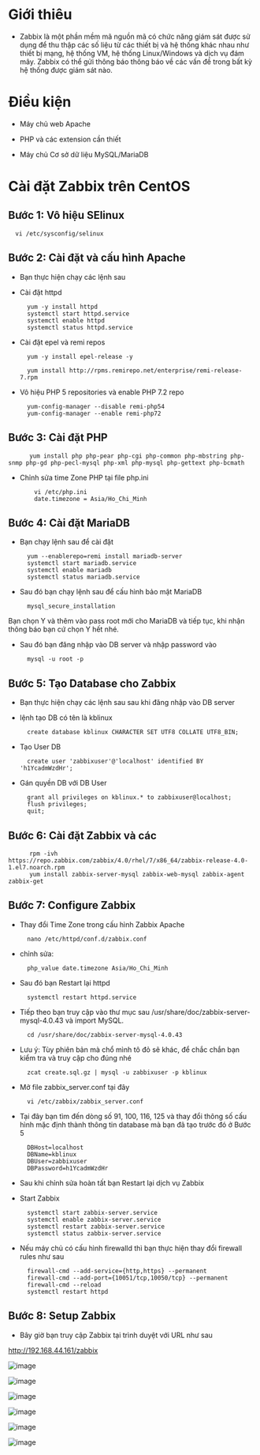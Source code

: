 # Giới thiêu

- Zabbix là một phần mềm mã nguồn mã có chức năng giám sát được sử dụng để thu thập các số liệu từ các thiết bị và hệ thống khác nhau như thiết bị mạng, hệ thống VM, hệ thống Linux/Windows và dịch vụ đám mây. Zabbix có thể gửi thông báo thông báo về các vấn đề trong bất kỳ hệ thống được giám sát nào.

# Điều kiện

- Máy chủ web Apache

- PHP và các extension cần thiết

- Máy chủ Cơ sở dữ liệu MySQL/MariaDB

# Cài đặt Zabbix trên CentOS

## Bước 1: Vô hiệu SElinux

      vi /etc/sysconfig/selinux



## Bước 2: Cài đặt và cấu hình Apache

- Bạn thực hiện chạy các lệnh sau

- Cài đặt httpd

        yum -y install httpd
        systemctl start httpd.service
        systemctl enable httpd
        systemctl status httpd.service
        



- Cài đặt epel và remi repos

        yum -y install epel-release -y

        yum install http://rpms.remirepo.net/enterprise/remi-release-7.rpm
        


- Vô hiệu PHP 5 repositories và enable PHP 7.2 repo

        yum-config-manager --disable remi-php54
        yum-config-manager --enable remi-php72
        
## Bước 3: Cài đặt PHP

          yum install php php-pear php-cgi php-common php-mbstring php-snmp php-gd php-pecl-mysql php-xml php-mysql php-gettext php-bcmath
          


- Chỉnh sửa time Zone PHP tại file php.ini

          vi /etc/php.ini
          date.timezone = Asia/Ho_Chi_Minh

          
## Bước 4: Cài đặt MariaDB

- Bạn chạy lệnh sau để cài đặt

        yum --enablerepo=remi install mariadb-server
        systemctl start mariadb.service
        systemctl enable mariadb
        systemctl status mariadb.service
        


- Sau đó bạn chạy lệnh sau để cấu hình bảo mật MariaDB

        mysql_secure_installation

Bạn chọn Y và thêm vào pass root mới cho MariaDB và tiếp tục, khi nhận thông báo bạn cứ chọn Y hết nhé.



- Sau đó bạn đăng nhập vào DB server và nhập password vào

        mysql -u root -p



## Bước 5: Tạo Database cho Zabbix

- Bạn thực hiện chạy các lệnh sau sau khi đăng nhập vào DB server

- lệnh tạo DB có tên là kblinux

        create database kblinux CHARACTER SET UTF8 COLLATE UTF8_BIN;
        
- Tạo User DB

        create user 'zabbixuser'@'localhost' identified BY 'h1YcadmWzdHr'; 
        
- Gán quyền DB với DB User

        grant all privileges on kblinux.* to zabbixuser@localhost; 
        flush privileges;
        quit;

## Bước 6: Cài đặt Zabbix và các

          rpm -ivh https://repo.zabbix.com/zabbix/4.0/rhel/7/x86_64/zabbix-release-4.0-1.el7.noarch.rpm
          yum install zabbix-server-mysql zabbix-web-mysql zabbix-agent zabbix-get

## Bước 7: Configure Zabbix

- Thay đổi Time Zone trong cấu hình Zabbix Apache

        nano /etc/httpd/conf.d/zabbix.conf

- chỉnh sửa:

        php_value date.timezone Asia/Ho_Chi_Minh
        
- Sau đó bạn Restart lại httpd

        systemctl restart httpd.service

- Tiếp theo bạn truy cập vào thư mục sau /usr/share/doc/zabbix-server-mysql-4.0.43 và import MySQL.

        cd /usr/share/doc/zabbix-server-mysql-4.0.43    

- Lưu ý: Tùy phiên bản mà chổ mình tô đỏ sẽ khác, để chắc chắn bạn kiểm tra và truy cập cho đúng nhé

        zcat create.sql.gz | mysql -u zabbixuser -p kblinux

- Mở file zabbix_server.conf tại đây

        vi /etc/zabbix/zabbix_server.conf

- Tại đây bạn tìm đến dòng số 91, 100, 116, 125 và thay đổi thông số cấu hình mặc định thành thông tin database mà bạn đã tạo trước đó ở Bước 5

        DBHost=localhost
        DBName=kblinux
        DBUser=zabbixuser
        DBPassword=h1YcadmWzdHr

- Sau khi chỉnh sửa hoàn tất bạn Restart lại dịch vụ Zabbix

- Start Zabbix

        systemctl start zabbix-server.service
        systemctl enable zabbix-server.service
        systemctl restart zabbix-server.service
        systemctl status zabbix-server.service


- Nếu máy chủ có cấu hình firewalld thì bạn thực hiện thay đổi firewall rules như sau

        firewall-cmd --add-service={http,https} --permanent
        firewall-cmd --add-port={10051/tcp,10050/tcp} --permanent
        firewall-cmd --reload
        systemctl restart httpd
        
## Bước 8: Setup Zabbix

- Bây giờ bạn truy cập Zabbix tại trình duyệt với URL như sau

http://192.168.44.161/zabbix

![image](https://user-images.githubusercontent.com/95491130/187333530-7c43d716-e901-462e-ae3e-82fe26f2522b.png)

![image](https://user-images.githubusercontent.com/95491130/187333542-b9210e08-e83a-486e-9716-2726edf7376a.png)

![image](https://user-images.githubusercontent.com/95491130/187333559-2072d7ad-984f-4c06-8326-a8f9072a075a.png)

![image](https://user-images.githubusercontent.com/95491130/187333570-73edd576-94a5-4a74-b495-0a6e662a06fb.png)

![image](https://user-images.githubusercontent.com/95491130/187333582-5731061a-529d-4216-8081-63353f6f2d37.png)

![image](https://user-images.githubusercontent.com/95491130/187349957-cb7c3d60-3bba-4713-ab33-6c93d1d25b31.png)







